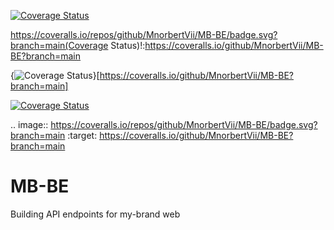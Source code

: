 [![Coverage Status](https://coveralls.io/repos/github/MnorbertVii/MB-BE/badge.svg?branch=main)](https://coveralls.io/github/MnorbertVii/MB-BE?branch=main)

https://coveralls.io/repos/github/MnorbertVii/MB-BE/badge.svg?branch=main(Coverage Status)!:https://coveralls.io/github/MnorbertVii/MB-BE?branch=main

{<img src="https://coveralls.io/repos/github/MnorbertVii/MB-BE/badge.svg?branch=main" alt="Coverage Status" />}[https://coveralls.io/github/MnorbertVii/MB-BE?branch=main]


<a href='https://coveralls.io/github/MnorbertVii/MB-BE?branch=main'><img src='https://coveralls.io/repos/github/MnorbertVii/MB-BE/badge.svg?branch=main' alt='Coverage Status' /></a>

.. image:: https://coveralls.io/repos/github/MnorbertVii/MB-BE/badge.svg?branch=main
:target: https://coveralls.io/github/MnorbertVii/MB-BE?branch=main


# MB-BE
Building API endpoints for my-brand web
